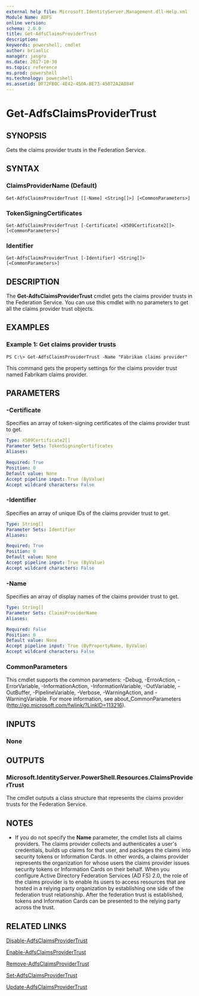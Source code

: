 ```yaml
---
external help file: Microsoft.IdentityServer.Management.dll-Help.xml
Module Name: ADFS
online version: 
schema: 2.0.0
title: Get-AdfsClaimsProviderTrust
description: 
keywords: powershell, cmdlet
author: brianlic
manager: jasgro
ms.date: 2017-10-30
ms.topic: reference
ms.prod: powershell
ms.technology: powershell
ms.assetid: DF72FB0C-4E42-450A-BE73-45072A2AD84F
---
```


# Get-AdfsClaimsProviderTrust

## SYNOPSIS
Gets the claims provider trusts in the Federation Service.

## SYNTAX

### ClaimsProviderName (Default)
```
Get-AdfsClaimsProviderTrust [[-Name] <String[]>] [<CommonParameters>]
```

### TokenSigningCertificates
```
Get-AdfsClaimsProviderTrust [-Certificate] <X509Certificate2[]> [<CommonParameters>]
```

### Identifier
```
Get-AdfsClaimsProviderTrust [-Identifier] <String[]> [<CommonParameters>]
```

## DESCRIPTION
The **Get-AdfsClaimsProviderTrust** cmdlet gets the claims provider trusts in the Federation Service.
You can use this cmdlet with no parameters to get all the claims provider trust objects.

## EXAMPLES

### Example 1: Get claims provider trusts
```
PS C:\> Get-AdfsClaimsProviderTrust -Name "Fabrikam claims provider"
```

This command gets the property settings for the claims provider trust named Fabrikam claims provider.

## PARAMETERS

### -Certificate
Specifies an array of token-signing certificates of the claims provider trust to get.

```yaml
Type: X509Certificate2[]
Parameter Sets: TokenSigningCertificates
Aliases: 

Required: True
Position: 0
Default value: None
Accept pipeline input: True (ByValue)
Accept wildcard characters: False
```

### -Identifier
Specifies an array of unique IDs of the claims provider trust to get.

```yaml
Type: String[]
Parameter Sets: Identifier
Aliases: 

Required: True
Position: 0
Default value: None
Accept pipeline input: True (ByValue)
Accept wildcard characters: False
```

### -Name
Specifies an array of display names of the claims provider trust to get.

```yaml
Type: String[]
Parameter Sets: ClaimsProviderName
Aliases: 

Required: False
Position: 0
Default value: None
Accept pipeline input: True (ByPropertyName, ByValue)
Accept wildcard characters: False
```

### CommonParameters
This cmdlet supports the common parameters: -Debug, -ErrorAction, -ErrorVariable, -InformationAction, -InformationVariable, -OutVariable, -OutBuffer, -PipelineVariable, -Verbose, -WarningAction, and -WarningVariable. For more information, see about_CommonParameters (http://go.microsoft.com/fwlink/?LinkID=113216).

## INPUTS

### None

## OUTPUTS

### Microsoft.IdentityServer.PowerShell.Resources.ClaimsProviderTrust
The cmdlet outputs a class structure that represents the claims provider trusts for the Federation Service.

## NOTES
* If you do not specify the **Name** parameter, the cmdlet lists all claims providers. The claims provider collects and authenticates a user's credentials, builds up claims for that user, and packages the claims into security tokens or Information Cards. In other words, a claims provider represents the organization for whose users the claims provider issues security tokens or Information Cards on their behalf. When you configure Active Directory Federation Services (AD FS) 2.0, the role of the claims provider is to enable its users to access resources that are hosted in a relying party organization by establishing one side of the federation trust relationship. After the federation trust is established, tokens and Information Cards can be presented to the relying party across the trust.

## RELATED LINKS

[Disable-AdfsClaimsProviderTrust](./Disable-AdfsClaimsProviderTrust.md)

[Enable-AdfsClaimsProviderTrust](./Enable-AdfsClaimsProviderTrust.md)

[Remove-AdfsClaimsProviderTrust](./Remove-AdfsClaimsProviderTrust.md)

[Set-AdfsClaimsProviderTrust](./Set-AdfsClaimsProviderTrust.md)

[Update-AdfsClaimsProviderTrust](./Update-AdfsClaimsProviderTrust.md)

